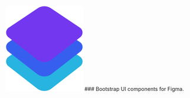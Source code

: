 <img src="https://github.com/sg1asgard/northstarui/blob/master/logo-nsui.svg" />
### Bootstrap UI components for Figma.
